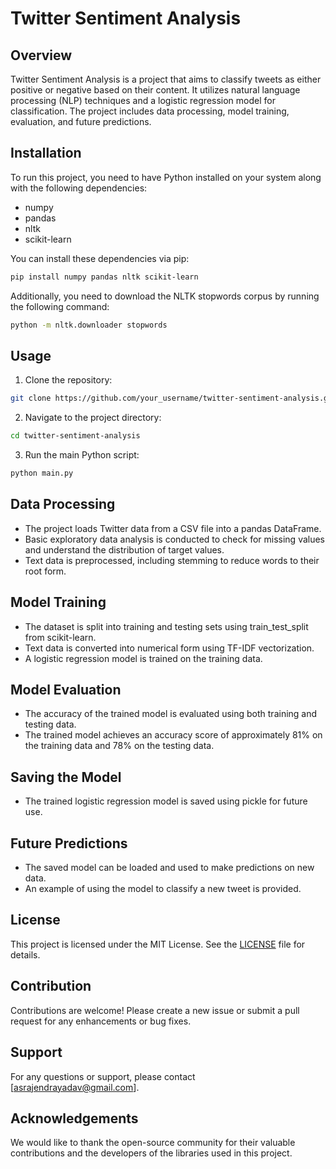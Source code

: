 # Twitter Sentiment Analysis

## Overview
Twitter Sentiment Analysis is a project that aims to classify tweets as either positive or negative based on their content. It utilizes natural language processing (NLP) techniques and a logistic regression model for classification. The project includes data processing, model training, evaluation, and future predictions.

## Installation
To run this project, you need to have Python installed on your system along with the following dependencies:

- numpy
- pandas
- nltk
- scikit-learn

You can install these dependencies via pip:

```bash
pip install numpy pandas nltk scikit-learn
```

Additionally, you need to download the NLTK stopwords corpus by running the following command:

```bash
python -m nltk.downloader stopwords
```

## Usage
1. Clone the repository:

```bash
git clone https://github.com/your_username/twitter-sentiment-analysis.git
```

2. Navigate to the project directory:

```bash
cd twitter-sentiment-analysis
```

3. Run the main Python script:

```bash
python main.py
```

## Data Processing
- The project loads Twitter data from a CSV file into a pandas DataFrame.
- Basic exploratory data analysis is conducted to check for missing values and understand the distribution of target values.
- Text data is preprocessed, including stemming to reduce words to their root form.

## Model Training
- The dataset is split into training and testing sets using train_test_split from scikit-learn.
- Text data is converted into numerical form using TF-IDF vectorization.
- A logistic regression model is trained on the training data.

## Model Evaluation
- The accuracy of the trained model is evaluated using both training and testing data.
- The trained model achieves an accuracy score of approximately 81% on the training data and 78% on the testing data.

## Saving the Model
- The trained logistic regression model is saved using pickle for future use.

## Future Predictions
- The saved model can be loaded and used to make predictions on new data.
- An example of using the model to classify a new tweet is provided.

## License
This project is licensed under the MIT License. See the [LICENSE](LICENSE) file for details.

## Contribution
Contributions are welcome! Please create a new issue or submit a pull request for any enhancements or bug fixes.

## Support
For any questions or support, please contact [asrajendrayadav@gmail.com].

## Acknowledgements
We would like to thank the open-source community for their valuable contributions and the developers of the libraries used in this project.
